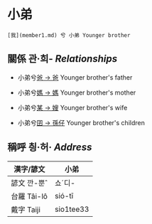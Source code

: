 # 小弟
	[我](member1.md) 兮 小弟 Younger brother

## 關係 관·희- _Relationships_

- 小弟兮[爸 → 爸](member2.md) Younger brother's father

- 小弟兮[媽 → 媽](member3.md) Younger brother's mother

- 小弟兮[某 → 嫂](member21.md) Younger brother's wife

- 小弟兮[囝 → 孫仔](member22.md) Younger brother's children



## 稱呼 칑·허· _Address_

漢字/諺文 | 小弟
--- | ---
諺文 깐-뿐ˆ | 쇼ˊ디-
台羅 Tâi-lô | sió-tī
戴字 Taiji | sio1tee33


